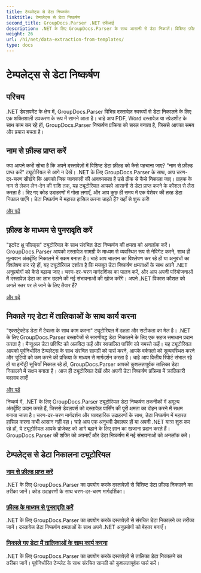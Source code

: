 ```yaml
---
title: टेम्पलेट्स से डेटा निष्कर्षण
linktitle: टेम्पलेट्स से डेटा निष्कर्षण
second_title: GroupDocs.Parser .NET एपीआई
description: .NET के लिए GroupDocs.Parser के साथ आसानी से डेटा निकालें। विशिष्ट फ़ील्ड प्राप्त करना, डेटा के माध्यम से पुनरावृति करना और निकाली गई सामग्री में तालिकाओं के साथ काम करना सीखें।
weight: 26
url: /hi/net/data-extraction-from-templates/
type: docs
---
```

# टेम्पलेट्स से डेटा निष्कर्षण


## परिचय

.NET डेवलपमेंट के क्षेत्र में, GroupDocs.Parser विभिन्न दस्तावेज़ स्वरूपों से डेटा निकालने के लिए एक शक्तिशाली उपकरण के रूप में सामने आता है। चाहे आप PDF, Word दस्तावेज़ या स्प्रेडशीट के साथ काम कर रहे हों, GroupDocs.Parser निष्कर्षण प्रक्रिया को सरल बनाता है, जिससे आपका समय और प्रयास बचता है।

## नाम से फ़ील्ड प्राप्त करें

क्या आपने कभी सोचा है कि अपने दस्तावेज़ों में विशिष्ट डेटा फ़ील्ड को कैसे पहचाना जाए? "नाम से फ़ील्ड प्राप्त करें" ट्यूटोरियल से आगे न देखें। .NET के लिए GroupDocs.Parser के साथ, आप चरण-दर-चरण सीखेंगे कि आपको जिस जानकारी की आवश्यकता है उसे ठीक से कैसे निकाला जाए। ग्राहक के नाम से लेकर लेन-देन की राशि तक, यह ट्यूटोरियल आपको आसानी से डेटा प्राप्त करने के कौशल से लैस करता है। दिए गए कोड उदाहरणों में गोता लगाएँ, और आप कुछ ही समय में एक पेशेवर की तरह डेटा निकाल पाएँगे। डेटा निष्कर्षण में महारत हासिल करना चाहते हैं? यहाँ से शुरू करें!

[और पढ़ें](./get-field-by-name/)

## फ़ील्ड के माध्यम से पुनरावृति करें

"इटरेट थ्रू फील्ड्स" ट्यूटोरियल के साथ संरचित डेटा निष्कर्षण की क्षमता को अनलॉक करें। GroupDocs.Parser आपको दस्तावेज़ सामग्री के माध्यम से व्यवस्थित रूप से नेविगेट करने, साथ ही मूल्यवान अंतर्दृष्टि निकालने में सक्षम बनाता है। चाहे आप चालान का विश्लेषण कर रहे हों या अनुबंधों का विश्लेषण कर रहे हों, यह ट्यूटोरियल दर्शाता है कि मजबूत डेटा निष्कर्षण क्षमताओं के साथ अपने .NET अनुप्रयोगों को कैसे बढ़ाया जाए। चरण-दर-चरण मार्गदर्शिका का पालन करें, और आप अपनी परियोजनाओं में दस्तावेज़ डेटा का लाभ उठाने की नई संभावनाओं की खोज करेंगे। अपने .NET विकास कौशल को अगले स्तर पर ले जाने के लिए तैयार हैं?

[और पढ़ें](./iterate-through-fields/)

## निकाले गए डेटा में तालिकाओं के साथ कार्य करना

"एक्सट्रेक्टेड डेटा में टेबल्स के साथ काम करना" ट्यूटोरियल में दक्षता और सटीकता का मेल है। .NET के लिए GroupDocs.Parser दस्तावेजों से सारणीबद्ध डेटा निकालने के लिए एक सहज समाधान प्रदान करता है। मैन्युअल डेटा प्रविष्टि को अलविदा कहें और स्वचालित पार्सिंग को नमस्ते कहें। यह ट्यूटोरियल आपको पूर्वनिर्धारित टेम्पलेट्स के साथ संरचित सामग्री को पार्स करने, आपके वर्कफ़्लो को सुव्यवस्थित करने और त्रुटियों को कम करने की प्रक्रिया के माध्यम से मार्गदर्शन करता है। चाहे आप वित्तीय रिपोर्ट संभाल रहे हों या इन्वेंट्री सूचियाँ निकाल रहे हों, GroupDocs.Parser आपको कुशलतापूर्वक तालिका डेटा निकालने में सक्षम बनाता है। आज ही ट्यूटोरियल देखें और अपनी डेटा निष्कर्षण प्रक्रिया में क्रांतिकारी बदलाव लाएँ!

[और पढ़ें](./working-with-tables-in-extracted-data/)

निष्कर्ष में, .NET के लिए GroupDocs.Parser ट्यूटोरियल डेटा निष्कर्षण तकनीकों में अमूल्य अंतर्दृष्टि प्रदान करते हैं, जिससे डेवलपर्स को दस्तावेज़ पार्सिंग की पूरी क्षमता का दोहन करने में सक्षम बनाया जाता है। चरण-दर-चरण मार्गदर्शन और व्यावहारिक उदाहरणों के साथ, डेटा निष्कर्षण में महारत हासिल करना कभी आसान नहीं रहा। चाहे आप एक अनुभवी डेवलपर हों या अपनी .NET यात्रा शुरू कर रहे हों, ये ट्यूटोरियल आपके प्रोजेक्ट को आगे बढ़ाने के लिए ज्ञान का खजाना प्रदान करते हैं। GroupDocs.Parser की शक्ति को अपनाएँ और डेटा निष्कर्षण में नई संभावनाओं को अनलॉक करें।
## टेम्पलेट्स से डेटा निकालना ट्यूटोरियल
### [नाम से फ़ील्ड प्राप्त करें](./get-field-by-name/)
.NET के लिए GroupDocs.Parser का उपयोग करके दस्तावेज़ों से विशिष्ट डेटा फ़ील्ड निकालने का तरीका जानें। कोड उदाहरणों के साथ चरण-दर-चरण मार्गदर्शिका।
### [फ़ील्ड के माध्यम से पुनरावृति करें](./iterate-through-fields/)
.NET के लिए GroupDocs.Parser का उपयोग करके दस्तावेज़ों से संरचित डेटा निकालने का तरीका जानें। दस्तावेज़ डेटा निष्कर्षण क्षमताओं के साथ अपने .NET अनुप्रयोगों को बेहतर बनाएँ।
### [निकाले गए डेटा में तालिकाओं के साथ कार्य करना](./working-with-tables-in-extracted-data/)
.NET के लिए GroupDocs.Parser का उपयोग करके दस्तावेज़ों से तालिका डेटा निकालने का तरीका जानें। पूर्वनिर्धारित टेम्प्लेट के साथ संरचित सामग्री को कुशलतापूर्वक पार्स करें।